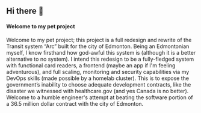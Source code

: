 ## Hi there 👋

#### Welcome to my pet project

Welcome to my pet project; this project is a full redesign and rewrite of the Transit system “Arc” built for the city of Edmonton. 
Being an Edmontonian myself, I know firsthand how god-awful this system is (although it is a better alternative to no system). 
I intend this redesign to be a fully-fledged system with functional card readers, a frontend (maybe an app if I'm feeling adventurous), 
and full scaling, monitoring and security capabilities via my DevOps skills (made possible by a homelab cluster). 
This is to expose the government’s inability to choose adequate development contracts, like the disaster we witnessed with healthcare.gov (and yes Canada is no better). 
Welcome to a humble engineer's attempt at beating the software portion of a 36.5 million dollar contract with the city of Edmonton.
